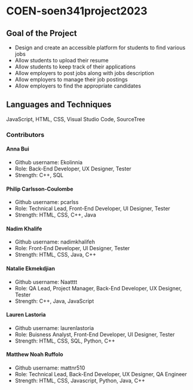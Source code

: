 # COEN-soen341project2023

## Goal of the Project
* Design and create an accessible platform for students to find various jobs 
* Allow students to upload their resume 
* Allow students to keep track of their applications
* Allow employers to post jobs along with jobs description
* Allow employers to manage their job postings 
* Allow employers to find the appropriate candidates
                      

## Languages and Techniques
JavaScript, HTML, CSS, Visual Studio Code, SourceTree 

### Contributors

#### Anna Bui
* Github username: Ekolinnia
* Role: Back-End Developer, UX Designer, Tester
* Strength: C++, SQL

#### Philip Carlsson-Coulombe
* Github username: pcarlss
* Role: Technical Lead, Front-End Developer, UI Designer, Tester
* Strength: HTML, CSS, C++, Java

#### Nadim Khalife
* Github username: nadimkhalifeh
* Role: Front-End Developer, UI Designer, Tester
* Strength: HTML, CSS, Java, C++

#### Natalie Ekmekdjian
* Github username: Naatttt
* Role: QA Lead, Project Manager, Back-End Developer, UX Designer, Tester
* Strength: C++, Java, JavaScript

#### Lauren Lastoria
* Github username: laurenlastoria
* Role: Buisness Analyst, Front-End Developer, UI Designer, Tester
* Strength: HTML, CSS, SQL, Python, C++

#### Matthew Noah Ruffolo
* Github username: mattnr510
* Role: Technical Lead, Back-End Developer, UX Designer, QA Engineer
* Strength: HTML, CSS, Javascript, Python, Java, C++

